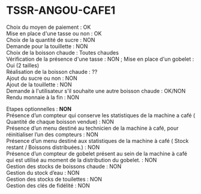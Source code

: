 # TSSR-ANGOU-CAFE1


Choix du moyen de paiement : OK  
Mise en place d'une tasse ou non : OK  
Choix de la quantité de sucre : NON  
Demande pour la touillette : NON  
Choix de la boisson chaude : Toutes chaudes  
Vérification de la présence d'une tasse : NON ; Mise en place d'un gobelet : Oui (2 tailles)  
Réalisation de la boisson chaude : ??  
Ajout du sucre ou non : NON  
Ajout de la touillette : NON  
Demande à l'utilisateur s'il souhaite une autre boisson chaude : OK/NON  
Rendu monnaie à la fin : NON  

Etapes optionnelles : **NON**  
Présence d’un compteur qui conserve les statistiques de la machine a café ( Quantité de chaque boisson vendue) : NON  
Présence d’un menu destiné au technicien de la machine à café, pour réinitialiser l’un des compteurs : NON  
Présence d’un menu destiné aux statistiques de la machine à café ( Stock restant / Boissons distribuées.) : NON  
Présence d’un compteur de gobelet présent au sein de la machine à café qui est utilisé au moment de la distribution du gobelet. : NON  
Gestion des stocks de boissons chaude : NON  
Gestion du stock d’eau : NON  
Gestion des stocks de touilettes : NON  
Gestion des clés de fidélité : NON  




